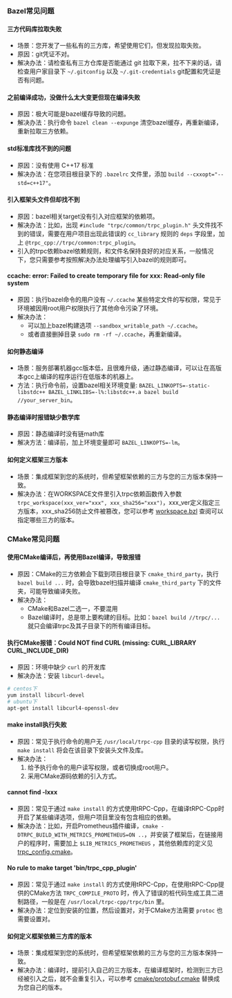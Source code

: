 ### Bazel常见问题

#### 三方代码库拉取失败

- 场景：您开发了一些私有的三方库，希望使用它们，但发现拉取失败。
- 原因：git凭证不对。
- 解决办法：请检查私有三方仓库是否能通过 git 拉取下来，拉不下来的话，请检查用户家目录下 `~/.gitconfig` 以及 `~/.git-credentials` git配置和凭证是否有问题。

#### 之前编译成功，没做什么太大变更但现在编译失败

- 原因：极大可能是bazel缓存导致的问题。
- 解决办法：执行命令 `bazel clean --expunge` 清空bazel缓存，再重新编译，重新拉取三方依赖。

#### std标准库找不到的问题

- 原因：没有使用 C++17 标准
- 解决办法：在您项目根目录下的 `.bazelrc` 文件里，添加 `build --cxxopt="--std=c++17"`。

#### 引入框架头文件但却找不到

- 原因：bazel相关target没有引入对应框架的依赖项。
- 解决办法：比如，出现 `#include "trpc/common/trpc_plugin.h"` 头文件找不到的错误，需要在用户项目出现此错误的 `cc_library` 规则的 `deps` 字段里，加上 `@trpc_cpp://trpc/common:trpc_plugin`。
- 引入的trpc依赖bazel依赖规则，和文件名保持良好的对应关系，一般情况下，您只需要参考按照解决办法处理编写引入bazel的规则即可。

#### ccache: error: Failed to create temporary file for xxx: Read-only file system

- 原因：执行bazel命令的用户没有 `~/.ccache` 某些特定文件的写权限，常见于环境被因用root用户权限执行了其他命令污染了环境。
- 解决办法：
  - 可以加上bazel构建选项 `--sandbox_writable_path ~/.ccache`。
  - 或者直接删掉目录 `sudo rm -rf ~/.ccache`，再重新编译。

#### 如何静态编译

- 场景：服务部署机器gcc版本低，且很难升级，通过静态编译，可以让在高版本gcc上编译的程序运行在低版本的机器上。
- 方法：执行命令前，设置bazel相关环境变量: `BAZEL_LINKOPTS=-static-libstdc++ BAZEL_LINKLIBS=-l%:libstdc++.a bazel build //your_server_bin`。

#### 静态编译时报错缺少数学库

- 原因：静态编译时没有链math库
- 解决方法：编译前，加上环境变量即可 `BAZEL_LINKOPTS=-lm`。

#### 如何定义框架三方版本

- 场景：集成框架到您的系统时，但希望框架依赖的三方与您的三方版本保持一致。
- 解决办法：在WORKSPACE文件里引入trpc依赖函数传入参数 `trpc_workspace(xxx_ver="xxx", xxx_sha256="xxx")`，xxx_ver定义指定三方版本，xxx_sha256防止文件被篡改，您可以参考 [workspace.bzl](trpc/workspace.bzl) 查阅可以指定哪些三方的版本。

### CMake常见问题

#### 使用CMake编译后，再使用Bazel编译，导致报错

- 原因：CMake的三方依赖会下载到项目根目录下 `cmake_third_party`，执行 `bazel build ...` 时，会导致bazel扫描并编译 `cmake_third_party` 下的文件夹，可能导致编译失败。
- 解决办法：
  - CMake和Bazel二选一，不要混用
  - Bazel编译时，总是带上要构建的目标。比如：`bazel build //trpc/...` 就只会编译trpc及其子目录下的所有编译目标。

#### 执行CMake报错：Could NOT find CURL (missing: CURL_LIBRARY CURL_INCLUDE_DIR)

- 原因：环境中缺少 `curl` 的开发库
- 解决办法：安装 `libcurl-devel`。

```bash
# centos下
yum install libcurl-devel 
# ubuntu下
apt-get install libcurl4-openssl-dev
```

#### make install执行失败

- 原因：常见于执行命令的用户无 `/usr/local/trpc-cpp` 目录的读写权限，执行 `make install` 将会在该目录下安装头文件及库。
- 解决办法：
  1. 给予执行命令的用户读写权限，或者切换成root用户。
  2. 采用CMake源码依赖的引入方式。

#### cannot find -lxxx

- 原因：常见于通过 `make install` 的方式使用tRPC-Cpp，在编译tRPC-Cpp时开启了某些编译选项，但用户项目里没有包含相应的依赖。
- 解决办法：比如，开启Prometheus插件编译，`cmake -DTRPC_BUILD_WITH_METRICS_PROMETHEUS=ON ..`，并安装了框架后，在链接用户的程序时，需要加上 `$LIB_METRICS_PROMETHEUS` ，其他依赖库的定义见[trpc_config.cmake](https://github.com/trpc-group/trpc-cpp/blob/main/cmake/config/trpc_config.cmake)。

#### No rule to make target 'bin/trpc_cpp_plugin'

- 原因：常见于通过 `make install` 的方式使用tRPC-Cpp，在使用tRPC-Cpp提供的CMake方法 `TRPC_COMPILE_PROTO` 时，传入了错误的桩代码生成工具二进制路径，一般是在 `/usr/local/trpc-cpp/trpc/bin` 里。
- 解决办法：定位到安装的位置，然后设置对，对于CMake方法需要 `protoc` 也需要设置对。

#### 如何定义框架依赖三方库的版本

- 场景：集成框架到您的系统时，但希望框架依赖的三方与您的三方版本保持一致。
- 解决办法：编译时，提前引入自己的三方版本，在编译框架时，检测到三方已经被引入之后，就不会重复引入，可以参考 [cmake/protobuf.cmake](https://github.com/trpc-group/trpc-cpp/blob/main/cmake/protobuf.cmake) 替换成为您自己的版本。
